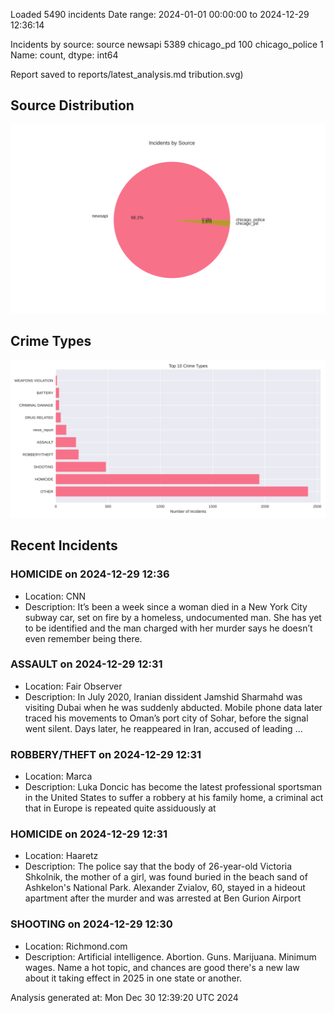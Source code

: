 
Loaded 5490 incidents
Date range: 2024-01-01 00:00:00 to 2024-12-29 12:36:14

Incidents by source:
source
newsapi           5389
chicago_pd         100
chicago_police       1
Name: count, dtype: int64

Report saved to reports/latest_analysis.md
tribution.svg)

## Source Distribution
![Source Distribution](images/source_distribution.svg)

## Crime Types
![Crime Types](images/crime_types.svg)

## Recent Incidents

### HOMICIDE on 2024-12-29 12:36
- Location: CNN
- Description: It’s been a week since a woman died in a New York City subway car, set on fire by a homeless, undocumented man. She has yet to be identified and the man charged with her murder says he doesn’t even remember being there.


### ASSAULT on 2024-12-29 12:31
- Location: Fair Observer
- Description: In July 2020, Iranian dissident Jamshid Sharmahd was visiting Dubai when he was suddenly abducted. Mobile phone data later traced his movements to Oman’s port city of Sohar, before the signal went silent. Days later, he reappeared in Iran, accused of leading …


### ROBBERY/THEFT on 2024-12-29 12:31
- Location: Marca
- Description: Luka Doncic has become the latest professional sportsman in the United States to suffer a robbery at his family home, a criminal act that in Europe is repeated quite assiduously at


### HOMICIDE on 2024-12-29 12:31
- Location: Haaretz
- Description: The police say that the body of 26-year-old Victoria Shkolnik, the mother of a girl, was found buried in the beach sand of Ashkelon's National Park. Alexander Zvialov, 60, stayed in a hideout apartment after the murder and was arrested at Ben Gurion Airport


### SHOOTING on 2024-12-29 12:30
- Location: Richmond.com
- Description: Artificial intelligence. Abortion. Guns. Marijuana. Minimum wages. Name a hot topic, and chances are good there's a new law about it taking effect in 2025 in one state or another.

Analysis generated at: Mon Dec 30 12:39:20 UTC 2024
